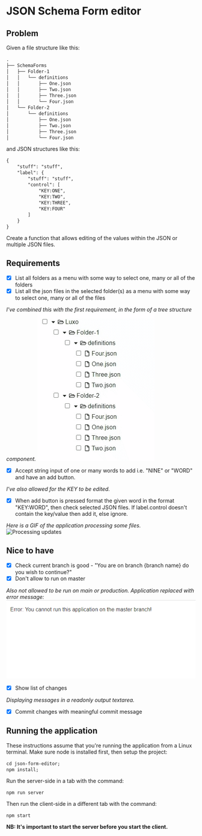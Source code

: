 # JSON Schema Form editor

## Problem

Given a file structure like this:

```
.
├── SchemaForms
│   ├── Folder-1
│   │   └── definitions
│   │       ├── One.json
│   │       ├── Two.json
│   │       ├── Three.json
│   │       └── Four.json
│   └── Folder-2
│       └── definitions
│           ├── One.json
│           ├── Two.json
│           ├── Three.json
│           └── Four.json
```

and JSON structures like this:

```
{
    "stuff": "stuff",
    "label": {
        "stuff": "stuff",
        "control": [
            "KEY:ONE",
            "KEY:TWO",
            "KEY:THREE",
            "KEY:FOUR"
        ]
    }
}
```

Create a function that allows editing of the values within the JSON or multiple JSON files.

## Requirements

- [x] List all folders as a menu with some way to select one, many or all of the folders
- [x] List all the json files in the selected folder(s) as a menu with some way to select one, many or all of the files

_I've combined this with the first requirement, in the form of a tree structure component._
![Selecting file(s)/folder(s)](./public/fileSelection.gif)

- [x] Accept string input of one or many words to add i.e. "NINE" or "WORD" and have an add button.

_I've also allowed for the KEY to be edited._

- [x] When add button is pressed format the given word in the format "KEY:WORD", then check selected JSON files. If label.control doesn't contain the key/value then add it, else ignore.

_Here is a GIF of the application processing some files._
![Processing updates](./public/fileProcessing.gif)

## Nice to have

- [x] Check current branch is good - "You are on branch {branch name} do you wish to continue?"
- [x] Don't allow to run on master

_Also not allowed to be run on main or production. Application replaced with error message:_
![Branch error](./public/errorBranchName.png)

- [x] Show list of changes

_Displaying messages in a readonly output textarea._

- [x] Commit changes with meaningful commit message

## Running the application

These instructions assume that you're running the application from a Linux terminal. Make sure node is installed first, then setup the project:

```
cd json-form-editor;
npm install;
```

Run the server-side in a tab with the command:

```
npm run server
```

Then run the client-side in a different tab with the command:

```
npm start
```

**NB: It's important to start the server before you start the client.**
